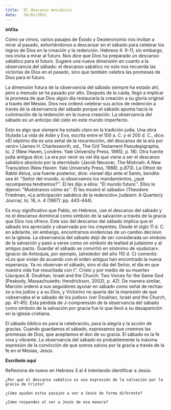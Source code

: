 ```yaml
---
title:  El descanso mesiánico
date:   26/01/2022
---
```


**inVita**

Como ya vimos, varios pasajes de Éxodo y Deuteronomio nos invitan a mirar al pasado, exhortándonos a descansar en el sábado para celebrar los logros de Dios en la creación y la redención. Hebreos 4: 9-11, sin embargo, nos invita a mirar al futuro. Nos dice que Dios ha preparado un descanso sabático para el futuro. Sugiere una nueva dimensión en cuanto a la observancia del sábado: el descanso sabático no solo nos recuerda las victorias de Dios en el pasado, sino que también celebra las promesas de Dios para el futuro.

La dimensión futura de la observancia del sábado siempre ha estado ahí, pero a menudo se ha pasado por alto. Después de la caída, llegó a implicar la promesa de que Dios algún día restauraría la creación a su gloria original a través del Mesías. Dios nos ordenó celebrar sus actos de redención a través de la observancia del sábado porque el sábado apunta hacia la culminación de la redención en la nueva creación. La observancia del sábado es un anticipo del cielo en este mundo imperfecto.

Esto es algo que siempre ha estado claro en la tradición judía. Una obra titulada La vida de Adán y Eva, escrita entre el 100 a. C. y el 200 d. C., dice: «El séptimo día es una señal de la resurrección, del descanso de la era por venir» (James H. Charlesworth, ed., The O/d Testament Pseudepigrapha, tú. 2 (New Haven, Londres: Yale University Press, 1985), p. 18). Otra fuente judía antigua dice: La era por venir es «el día que viene a ser el descanso sabático absoluto por la eternidad» (Jacob Neusner, The Mishnah: A New Trans/ation (New Haven: Yale University Press, 1988). p.873). La Othiot de Rabbi Akiva, una fuente posterior, dice: «Israel dijo ante el Santo, bendito sea él: "Señor del mundo, si observamos los mandamientos, ¿qué recompensa tendremos?''. Él les dijo a ellos: "El mundo futuro''. Ellos le dijeron: "Muéstranos cómo es''. Él les mostró el sábado» (Theodore Friedman, «La anticipación sabática de la redención»,}udaism: A Quarter/y Journa/, tú. 16, n. 4 (1967): pp. 443-444).

Es muy significativo que Pablo, en Hebreos, use el descanso del sábado y no el descanso dominical como símbolo de la salvación a través de la gracia que Dios nos ofrece. Este uso del descanso del sábado implica que el sábado era apreciado y observado por los creyentes. Desde el siglo 11 d. C. en adelante, sin embargo, encontramos evidencias de un cambio decisivo en la iglesia. La observancia del sábado dejó de ser considerada un símbolo de la salvación y pasó a verse como un símbolo de lealtad al judaísmo y al antiguo pacto. Guardar el sábado se convirtió en sinónimo de «judaizar». Ignacio de Antioquía, por ejemplo, (alrededor del año 110 d. C) comentó: «Los que vivían de acuerdo con el orden antiguo han encontrado la nueva esperanza. Ya no observan el sábado, sino el día del Señor, el día en que nuestra vida fue resucitada con t". Cristo y por medio de su muerte» (Jacques B. Doukhan, Israel and the Church: Two Voices for the Same God [Peabody, Massachusetts: Hendrickson, 2002), p. 42). De manera similar, Marción ordenó a sus seguidores ayunar en sábado como señal de rechao zo a los judíos y a su Dios, y Victorino no quería dar la impresión de que «observaba el w sábado de los judíos» (ver Doukhan, Israel and the Church, pp. 41-45). Esta pérdida de J-comprensión de la observancia del sábado como símbolo de la salvación por gracia fue lo que llevó a su desaparición en la iglesia cristiana.

El sábado bíblico es para la celebración, para la alegría y la acción de gracias. Cuando guardamos el sábado, expresamos que creemos las promesas de Dios, que aceptamos el don de su gracia. El sábado es la fe viva y vibrante. La observancia del sábado es probablemente la máxima expresión de la convicción de que somos salvos por la gracia a través de la fe en el Mesías, Jesús.

**Escríbelo aquí**

Reflexiona de nuevo en Hebreos 3 al 4 intentando identificar a Jesús.

`¿Por qué el descanso sabático es una expresión de la salvación por la gracia de Cristo?`

`¿Cómo ayudan estos pasajes a ver a Jesús de forma diferente?`

`¿Cómo respondes al ver a Jesús de esa manera?`
